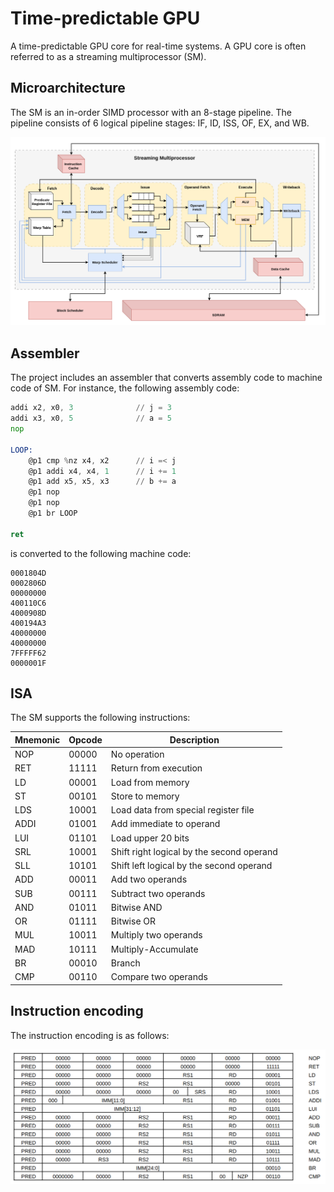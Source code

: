 # Time-predictable GPU

A time-predictable GPU core for real-time systems. A GPU core is often referred to as a streaming multiprocessor (SM).

## Microarchitecture

The SM is an in-order SIMD processor with an 8-stage pipeline.
The pipeline consists of 6 logical pipeline stages: IF, ID, ISS, OF, EX, and WB.

![ISA](/images/SM_Overview.png)

## Assembler

The project includes an assembler that converts assembly code to machine code of SM.
For instance, the following assembly code:

```asm
addi x2, x0, 3              // j = 3
addi x3, x0, 5              // a = 5
nop

LOOP:
    @p1 cmp %nz x4, x2      // i =< j
    @p1 addi x4, x4, 1      // i += 1
    @p1 add x5, x5, x3      // b += a
    @p1 nop
    @p1 nop
    @p1 br LOOP

ret
```

is converted to the following machine code:

```hex
0001804D
0002806D
00000000
400110C6
4000908D
400194A3
40000000
40000000
7FFFFF62
0000001F
```

## ISA

The SM supports the following instructions:

| Mnemonic | Opcode | Description                               |
|----------|--------|-------------------------------------------|
| NOP      | 00000  | No operation                              |
| RET      | 11111  | Return from execution                     |
| LD       | 00001  | Load from memory                          |
| ST       | 00101  | Store to memory                           |
| LDS      | 10001  | Load data from special register file      |
| ADDI     | 01001  | Add immediate to operand                  |
| LUI      | 01101  | Load upper 20 bits                        |
| SRL      | 10001  | Shift right logical by the second operand |
| SLL      | 10101  | Shift left logical by the second operand  |
| ADD      | 00011  | Add two operands                          |
| SUB      | 00111  | Subtract two operands                     |
| AND      | 01011  | Bitwise AND                               |
| OR       | 01111  | Bitwise OR                                |
| MUL      | 10011  | Multiply two operands                     |
| MAD      | 10111  | Multiply-Accumulate                       |
| BR       | 00010  | Branch                                    |
| CMP      | 00110  | Compare two operands                      |

## Instruction encoding

The instruction encoding is as follows:

![ISA](/images/isa.png)

